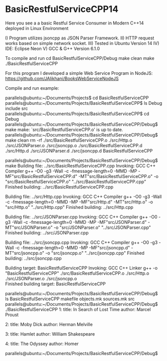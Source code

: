 # BasicRestfulServiceCPP14
Here you see a a basic Restful Service Consumer in Modern C++14 deployed in Linux Environment

I) Program utilizes jsoncpp as JSON Parser Framework.
II) HTTP request works based on simple network socket.
III) Tested in Ubuntu Version 14
IV) IDE: Eclipse Neon
V) GCC & G++ Version 6.1.0

To compile and run
	cd BasicRestfulServiceCPP/Debug
	make clean
	make
	./BasicRestfulServiceCPP

For this program I developed a simple Web Service Program in NodeJS: https://github.com/JAlikhani/BooksWebServiceNodeJS
	
Compile and run example:

parallels@ubuntu:~/Documents/Projects$ cd BasicRestfulServiceCPP
parallels@ubuntu:~/Documents/Projects/BasicRestfulServiceCPP$ ls
Debug  include  src
parallels@ubuntu:~/Documents/Projects/BasicRestfulServiceCPP$ cd Debug
parallels@ubuntu:~/Documents/Projects/BasicRestfulServiceCPP/Debug$ make
make: `src/BasicRestfulServiceCPP.o' is up to date.
parallels@ubuntu:~/Documents/Projects/BasicRestfulServiceCPP/Debug$ make clean
rm -rf  ./src/BasicRestfulServiceCPP.o ./src/Http.o ./src/JSONParser.o ./src/jsoncpp.o  ./src/BasicRestfulServiceCPP.d ./src/Http.d ./src/JSONParser.d ./src/jsoncpp.d  BasicRestfulServiceCPP
 
parallels@ubuntu:~/Documents/Projects/BasicRestfulServiceCPP/Debug$ make
Building file: ../src/BasicRestfulServiceCPP.cpp
Invoking: GCC C++ Compiler
g++ -O0 -g3 -Wall -c -fmessage-length=0 -MMD -MP -MF"src/BasicRestfulServiceCPP.d" -MT"src/BasicRestfulServiceCPP.o" -o "src/BasicRestfulServiceCPP.o" "../src/BasicRestfulServiceCPP.cpp"
Finished building: ../src/BasicRestfulServiceCPP.cpp
 
Building file: ../src/Http.cpp
Invoking: GCC C++ Compiler
g++ -O0 -g3 -Wall -c -fmessage-length=0 -MMD -MP -MF"src/Http.d" -MT"src/Http.o" -o "src/Http.o" "../src/Http.cpp"
Finished building: ../src/Http.cpp
 
Building file: ../src/JSONParser.cpp
Invoking: GCC C++ Compiler
g++ -O0 -g3 -Wall -c -fmessage-length=0 -MMD -MP -MF"src/JSONParser.d" -MT"src/JSONParser.o" -o "src/JSONParser.o" "../src/JSONParser.cpp"
Finished building: ../src/JSONParser.cpp
 
Building file: ../src/jsoncpp.cpp
Invoking: GCC C++ Compiler
g++ -O0 -g3 -Wall -c -fmessage-length=0 -MMD -MP -MF"src/jsoncpp.d" -MT"src/jsoncpp.o" -o "src/jsoncpp.o" "../src/jsoncpp.cpp"
Finished building: ../src/jsoncpp.cpp
 
Building target: BasicRestfulServiceCPP
Invoking: GCC C++ Linker
g++  -o "BasicRestfulServiceCPP"  ./src/BasicRestfulServiceCPP.o ./src/Http.o ./src/JSONParser.o ./src/jsoncpp.o   
Finished building target: BasicRestfulServiceCPP
 
parallels@ubuntu:~/Documents/Projects/BasicRestfulServiceCPP/Debug$ ls
BasicRestfulServiceCPP  makefile  objects.mk  sources.mk  src
parallels@ubuntu:~/Documents/Projects/BasicRestfulServiceCPP/Debug$ ./BasicRestfulServiceCPP
1:
title: In Search of Lost Time
author: Marcel Proust

2:
title: Moby Dick
author: Herman Melville

3:
title: Hamlet
author: William Shakespeare

4:
title: The Odyssey
author: Homer

parallels@ubuntu:~/Documents/Projects/BasicRestfulServiceCPP/Debug$ 



